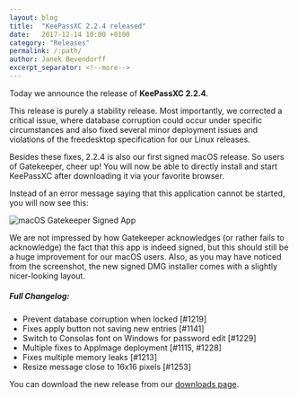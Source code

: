 ```yaml
---
layout: blog
title:  "KeePassXC 2.2.4 released"
date:   2017-12-14 10:00 +0100
category: "Releases"
permalink: /:path/
author: Janek Bevendorff
excerpt_separator: <!--more-->
---
```


<div class="blog-teaser-img">
<object type="image/svg+xml" data="{{ site.baseurl }}/images/keepassxc-logo.svg" alt="KeePassXC logo"></object>
</div>

Today we announce the release of **KeePassXC 2.2.4**.

This release is purely a stability release. Most importantly, we corrected a critical issue, where database corruption
could occur under specific circumstances and also fixed several minor deployment issues and violations of the
freedesktop specification for our Linux releases.

<!--more-->

Besides these fixes, 2.2.4 is also our first signed macOS release. So users of Gatekeeper, cheer up!
You will now be able to directly install and start KeePassXC after downloading it via your favorite browser.

Instead of an error message saying that this application cannot be started, you will now see this:

<p style="clear: left;">
<img alt="macOS Gatekeeper Signed App" src="{{ site.baseurl }}/blog/images/keepassxc-signed-mac.png">
</p>

We are not impressed by how Gatekeeper acknowledges (or rather fails to acknowledge) the fact that this app is indeed
signed, but this should still be a huge improvement for our macOS users.
Also, as you may have noticed from the screenshot, the new signed DMG installer comes with a slightly nicer-looking layout.

##### Full Changelog:
- Prevent database corruption when locked [#1219]
- Fixes apply button not saving new entries [#1141]
- Switch to Consolas font on Windows for password edit [#1229]
- Multiple fixes to AppImage deployment [#1115, #1228]
- Fixes multiple memory leaks [#1213]
- Resize message close to 16x16 pixels [#1253]

You can download the new release from our [downloads page](/download).
